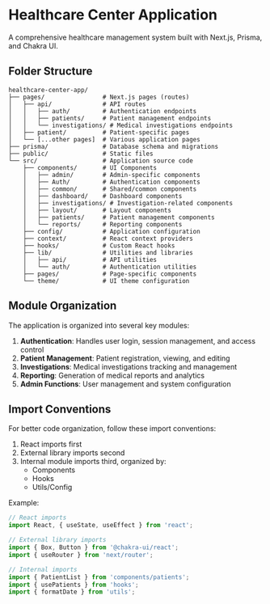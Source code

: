 # Healthcare Center Application

A comprehensive healthcare management system built with Next.js, Prisma, and Chakra UI.

## Folder Structure

```
healthcare-center-app/
├── pages/                # Next.js pages (routes)
│   ├── api/              # API routes 
│   │   ├── auth/         # Authentication endpoints
│   │   ├── patients/     # Patient management endpoints
│   │   └── investigations/ # Medical investigations endpoints
│   ├── patient/          # Patient-specific pages
│   └── [...other pages]  # Various application pages
├── prisma/               # Database schema and migrations
├── public/               # Static files
└── src/                  # Application source code
    ├── components/       # UI Components
    │   ├── admin/        # Admin-specific components
    │   ├── Auth/         # Authentication components
    │   ├── common/       # Shared/common components
    │   ├── dashboard/    # Dashboard components
    │   ├── investigations/ # Investigation-related components
    │   ├── layout/       # Layout components
    │   ├── patients/     # Patient management components
    │   └── reports/      # Reporting components
    ├── config/           # Application configuration
    ├── context/          # React context providers
    ├── hooks/            # Custom React hooks
    ├── lib/              # Utilities and libraries
    │   ├── api/          # API utilities
    │   └── auth/         # Authentication utilities
    ├── pages/            # Page-specific components
    └── theme/            # UI theme configuration
```

## Module Organization

The application is organized into several key modules:

1. **Authentication**: Handles user login, session management, and access control
2. **Patient Management**: Patient registration, viewing, and editing
3. **Investigations**: Medical investigations tracking and management
4. **Reporting**: Generation of medical reports and analytics
5. **Admin Functions**: User management and system configuration

## Import Conventions

For better code organization, follow these import conventions:

1. React imports first
2. External library imports second
3. Internal module imports third, organized by:
   - Components
   - Hooks
   - Utils/Config

Example:

```javascript
// React imports
import React, { useState, useEffect } from 'react';

// External library imports
import { Box, Button } from '@chakra-ui/react';
import { useRouter } from 'next/router';

// Internal imports
import { PatientList } from 'components/patients';
import { usePatients } from 'hooks';
import { formatDate } from 'utils';
```
